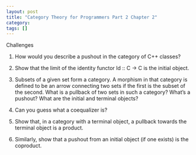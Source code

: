 ```yaml
---
layout: post
title: "Category Theory for Programmers Part 2 Chapter 2"
category:
tags: []
---
```


Challenges

1. How would you describe a pushout in the category of C++ classes?

2. Show that the limit of the identity functor Id :: C -> C is the
   initial object.

3. Subsets of a given set form a category. A morphism in that
   category is defined to be an arrow connecting two sets if the
   first is the subset of the second. What is a pullback of two
   sets in such a category? What’s a pushout? What are the initial
   and terminal objects?

4. Can you guess what a coequalizer is?

5. Show that, in a category with a terminal object, a pullback
   towards the terminal object is a product.

6. Similarly, show that a pushout from an initial object (if one
   exists) is the coproduct.